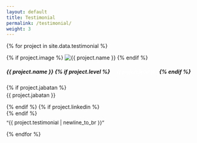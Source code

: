 ```yaml
---
layout: default
title: Testimonial
permalink: /testimonial/
weight: 3
---
```


<style>
  .linkedin-icon {
    color: #999;
    transition: color 0.3s ease;
  }
  .linkedin-icon:hover {
    color: #007bb5;
  }

  .jabatan-badge {
    display: inline-block;
    font-size: 0.75rem;
    padding: 2px 8px;
    border-radius: 4px;
    color: #fff;
    margin-left: 6px;
  }
  .badge-leader { background: #007bb5; }        /* Biru */
  .badge-manager { background: #28a745; }       /* Hijau */
  .badge-senior-staff { background: #343a40; }  /* Hitam */
  .badge-staff { background: #6c757d; }         /* Abu-abu gelap */
</style>

<div class="card-columns m-3 mt-5">

  {% for project in site.data.testimonial %}
    <div class="wow animated fadeIn" data-wow-delay=".15s">
      <div class="card text-themed project">
        {% if project.image %}
          <img id="{{ project.name | slugify }}-img" class="card-img-top" src="{{ project.image }}" alt="{{ project.name }}" />
        {% endif %}
        <div class="card-body">
          <h5 id="{{ project.name | slugify }}-name" class="card-title">
            {{ project.name }}
            {% if project.level %}
              <span class="jabatan-badge 
                {% case project.level | downcase %}
                  {% when 'leader' %}badge-leader
                  {% when 'manager' %}badge-manager
                  {% when 'senior staff' %}badge-senior-staff
                  {% when 'staff' %}badge-staff
                  {% else %}badge-staff
                {% endcase %}
              ">{{ project.level }}</span>
            {% endif %}
          </h5>
          {% if project.jabatan %}
            <p id="{{ project.name | slugify }}-desc" class="card-text" style="font-size: 0.87rem; margin-top: 0.25rem;">
              {{ project.jabatan }}
            </p>
          {% endif %}
          {% if project.linkedin %}
            <a href="https://www.linkedin.com/in/{{ project.linkedin }}" target="_blank" rel="noopener noreferrer" class="linkedin-icon" style="margin-right: 7px;">
              <i class="fab fa-linkedin-in"></i>
            </a><br>
          {% endif %}
          <p id="{{ project.name | slugify }}-testimonial" class="card-text" style="font-size: 0.84rem; margin-top: 0.5rem;">&ldquo;{{ project.testimonial | newline_to_br }}&rdquo;</p>
        </div>
      </div>
    </div>
  {% endfor %}

</div>

